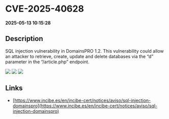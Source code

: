 # CVE-2025-40628

**2025-05-13 10:15:28**

## Description
SQL injection vulnerability in DomainsPRO 1.2. This vulnerability could allow an attacker to retrieve, create, update and delete databases via the “d” parameter in the “/article.php” endpoint.

![](https://img.shields.io/static/v1?label=Score&message=9.3&color=red)
![](https://img.shields.io/static/v1?label=Severity&message=CRITICAL&color=red)
![](https://img.shields.io/static/v1?label=CWE&message=SQL&color=green)

## Links
- [https://www.incibe.es/en/incibe-cert/notices/aviso/sql-injection-domainspro](https://www.incibe.es/en/incibe-cert/notices/aviso/sql-injection-domainspro)
